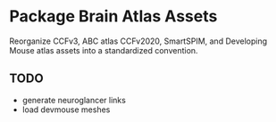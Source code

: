 # Package Brain Atlas Assets

Reorganize CCFv3, ABC atlas CCFv2020, SmartSPIM, and Developing Mouse atlas assets into a standardized convention.

## TODO

- generate neuroglancer links
- load devmouse meshes